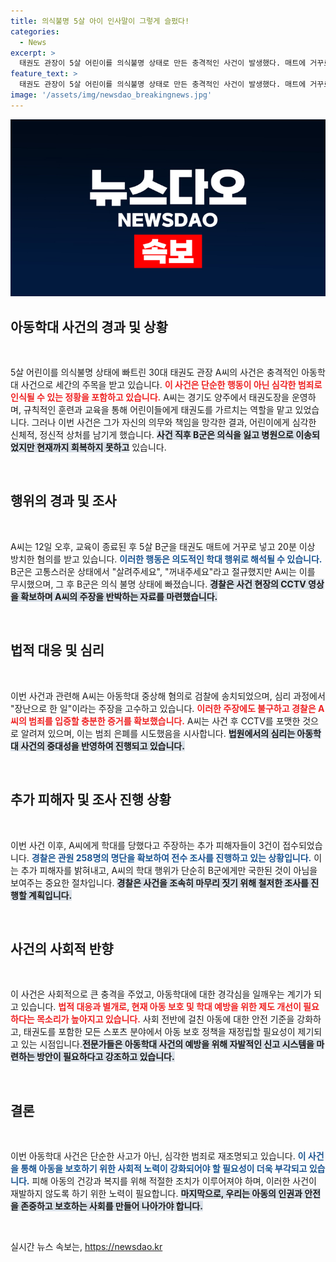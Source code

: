 ```yaml
---
title: 의식불명 5살 아이 인사말이 그렇게 슬펐다!
categories:
  - News
excerpt: >
  태권도 관장이 5살 어린이를 의식불명 상태로 만든 충격적인 사건이 발생했다. 매트에 거꾸로 방치한 채 20분간 외면한 A씨, 사건의 전말과 추가 피해 고소까지 무엇이 밝혀질까?
feature_text: >
  태권도 관장이 5살 어린이를 의식불명 상태로 만든 충격적인 사건이 발생했다. 매트에 거꾸로 방치한 채 20분간 외면한 A씨, 사건의 전말과 추가 피해 고소까지 무엇이 밝혀질까?
image: '/assets/img/newsdao_breakingnews.jpg'
---
```


<p><img src="/assets/img/newsdao_breakingnews.jpg" alt="flaretime 속보" /></p>

<h2 data-ke-size="size26">아동학대 사건의 경과 및 상황</h2>

<p data-ke-size="size16">&nbsp;</p>

<p>5살 어린이를 의식불명 상태에 빠트린 30대 태권도 관장 A씨의 사건은 충격적인 아동학대 사건으로 세간의 주목을 받고 있습니다. <b><span style="color: #ee2323;">이 사건은 단순한 행동이 아닌 심각한 범죄로 인식될 수 있는 정황을 포함하고 있습니다.</span></b> A씨는 경기도 양주에서 태권도장을 운영하며, 규칙적인 훈련과 교육을 통해 어린이들에게 태권도를 가르치는 역할을 맡고 있었습니다. 그러나 이번 사건은 그가 자신의 의무와 책임을 망각한 결과, 어린이에게 심각한 신체적, 정신적 상처를 남기게 했습니다. <b><span style="background-color: #21538527;">사건 직후 B군은 의식을 잃고 병원으로 이송되었지만 현재까지 회복하지 못하고</span></b> 있습니다.</p>

<p data-ke-size="size16">&nbsp;</p>

<h2 data-ke-size="size26">행위의 경과 및 조사</h2>

<p data-ke-size="size16">&nbsp;</p>

<p>A씨는 12일 오후, 교육이 종료된 후 5살 B군을 태권도 매트에 거꾸로 넣고 20분 이상 방치한 혐의를 받고 있습니다. <b><span style="color: #1a5490;">이러한 행동은 의도적인 학대 행위로 해석될 수 있습니다.</span></b> B군은 고통스러운 상태에서 "살려주세요", "꺼내주세요"라고 절규했지만 A씨는 이를 무시했으며, 그 후 B군은 의식 불명 상태에 빠졌습니다. <b><span style="background-color: #21538527;">경찰은 사건 현장의 CCTV 영상을 확보하며 A씨의 주장을 반박하는 자료를 마련했습니다.</span></b></p>

<p data-ke-size="size16">&nbsp;</p>

<h2 data-ke-size="size26">법적 대응 및 심리</h2>

<p data-ke-size="size16">&nbsp;</p>

<p>이번 사건과 관련해 A씨는 아동학대 중상해 혐의로 검찰에 송치되었으며, 심리 과정에서 "장난으로 한 일"이라는 주장을 고수하고 있습니다. <b><span style="color: #ee2323;">이러한 주장에도 불구하고 경찰은 A씨의 범죄를 입증할 충분한 증거를 확보했습니다.</span></b> A씨는 사건 후 CCTV를 포맷한 것으로 알려져 있으며, 이는 범죄 은폐를 시도했음을 시사합니다. <b><span style="background-color: #21538527;">법원에서의 심리는 아동학대 사건의 중대성을 반영하여 진행되고 있습니다.</span></b></p>

<p data-ke-size="size16">&nbsp;</p>

<h2 data-ke-size="size26">추가 피해자 및 조사 진행 상황</h2>

<p data-ke-size="size16">&nbsp;</p>

<p>이번 사건 이후, A씨에게 학대를 당했다고 주장하는 추가 피해자들이 3건이 접수되었습니다. <b><span style="color: #1a5490;">경찰은 관원 258명의 명단을 확보하여 전수 조사를 진행하고 있는 상황입니다.</span></b> 이는 추가 피해자를 밝혀내고, A씨의 학대 행위가 단순히 B군에게만 국한된 것이 아님을 보여주는 중요한 절차입니다. <b><span style="background-color: #21538527;">경찰은 사건을 조속히 마무리 짓기 위해 철저한 조사를 진행할 계획입니다.</span></b></p>

<p data-ke-size="size16">&nbsp;</p>

<h2 data-ke-size="size26">사건의 사회적 반향</h2>

<p data-ke-size="size16">&nbsp;</p>

<p>이 사건은 사회적으로 큰 충격을 주었고, 아동학대에 대한 경각심을 일깨우는 계기가 되고 있습니다. <b><span style="color: #ee2323;">법적 대응과 별개로, 현재 아동 보호 및 학대 예방을 위한 제도 개선이 필요하다는 목소리가 높아지고 있습니다.</span></b> 사회 전반에 걸친 아동에 대한 안전 기준을 강화하고, 태권도를 포함한 모든 스포츠 분야에서 아동 보호 정책을 재정립할 필요성이 제기되고 있는 시점입니다.<b><span style="background-color: #21538527;">전문가들은 아동학대 사건의 예방을 위해 자발적인 신고 시스템을 마련하는 방안이 필요하다고 강조하고 있습니다.</span></b></p>

<p data-ke-size="size16">&nbsp;</p>

<h2 data-ke-size="size26">결론</h2>

<p data-ke-size="size16">&nbsp;</p>

<p>이번 아동학대 사건은 단순한 사고가 아닌, 심각한 범죄로 재조명되고 있습니다. <b><span style="color: #1a5490;">이 사건을 통해 아동을 보호하기 위한 사회적 노력이 강화되어야 할 필요성이 더욱 부각되고 있습니다.</span></b> 피해 아동의 건강과 복지를 위해 적절한 조치가 이루어져야 하며, 이러한 사건이 재발하지 않도록 하기 위한 노력이 필요합니다. <b><span style="background-color: #21538527;">마지막으로, 우리는 아동의 인권과 안전을 존중하고 보호하는 사회를 만들어 나아가야 합니다.</span></b></p>

<p data-ke-size="size16">&nbsp;</p>
실시간 뉴스 속보는, <a href="https://newsdao.kr" rel="dofollow">https://newsdao.kr</a>


